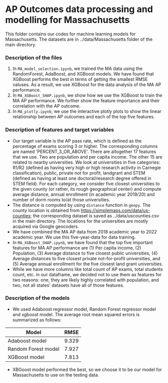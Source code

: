# AP Outcomes data processing and modelling for Massachusetts
This folder contains our codes for machine learning models for Massachusetts. The datasets are in ../data/Massachusetts folder of the main directory.

### Description of the files
1. In `MA_model_selection.ipynb`, we trained the MA data using the RandomForest, AdaBoost, and XGBoost models. We have found that XGBoost performs the best in terms of getting the smallest RMSE valuses. As a result, we use XGBoost for the data analysis of the MA AP performance.
2. In `MA_XGBoost_SHAP.ipynb`, we show how we use the XGBoost to train the MA AP performance. We further show the feature importance and their correlation with the AP outcome.
3. In `MA_plotly.ipynb`, we use the interactive plotly plots to show the linear relationship between AP outcomes and each of the top five features.

### Description of features and target variables
- Our target variable is the AP pass rate, which is defined as the percentage of exams scoring 3 or higher. The corresponding columns are named 'PERCENT_3_OR_ABOVE'. There are altogether 17 features that we use. Two are population and per capita income. The other 15 are related to nearby universities. We look at universities in five categories: R1/R2 (defined as having very high or high research activity in Carnegie classification), public, private not for profit, landgrant and STEM (defined as having at least one doctoral/research degree offered in STEM field). For each category, we consider five closest universities to the given county (or rather, its rough geographical center) and compute average distance, annual enrollment (in academic year 2019/20) and number of dorm rooms to/at those universities.
- The distance is computed by using `distance` function in `geopy`. The county location is obtained from https://simplemaps.com/data/us-counties; the corresponding dataset is saved as ../data/uscounties.csv in the main directory. The locations for the universities are mostly acquired via Google geocoders.
- We have combined the MA AP data from 2018 academic year to 2022 academic year. We use this five-year-data for data training.
- In `MA_XGBoost_SHAP.ipynb`, we have found that the top five important features for MA AP performance are (1) Per capita income, (2) Population, (3) Average distance to five closest public universities, (4) Average distances to five closest private not-for-profit universities, and (5) Average annual enrollment for the five closest land grant universities.
- While we have more columns like total count of AP exams, total students count, etc. in our dataframe, we decided not to use them as features for two reasons: one, they are likely highly correlated with population, and two, not all states' datasets have all of those features.

### Description of the models
- We used Adaboost regressor model, Random Forest regressor model and xgboost model. The average root mean squared errors is summarized as follows:

| Model               | RMSE          |
| ------------------- | ------------- |
| Adaboost model      | 9.329         |
| Random Forest model | 7.927         |
| XGBoost model       | 7.813         |

- XBGoost model performed the best, so we choose it to be our model for Massachusetts to use on the testing data.
